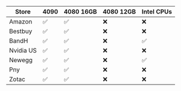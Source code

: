| Store     | 4090 | 4080 16GB | 4080 12GB | Intel CPUs |
|-----------|--------------------|-----------|-----------|------------|
| Amazon    | :white_check_mark: | :white_check_mark: | :x:                | :x:                |
| Bestbuy   | :white_check_mark: | :white_check_mark: | :x:                | :x:                |
| BandH     | :white_check_mark: | :white_check_mark: | :x:                | :white_check_mark: |
| Nvidia US | :white_check_mark: | :white_check_mark: | :x:                | :x:                |
| Newegg    | :white_check_mark: | :white_check_mark: | :x:                | :white_check_mark: |
| Pny       | :white_check_mark: | :white_check_mark: | :x:                | :x:                |
| Zotac     | :white_check_mark: | :white_check_mark: | :x:                | :x:                |
